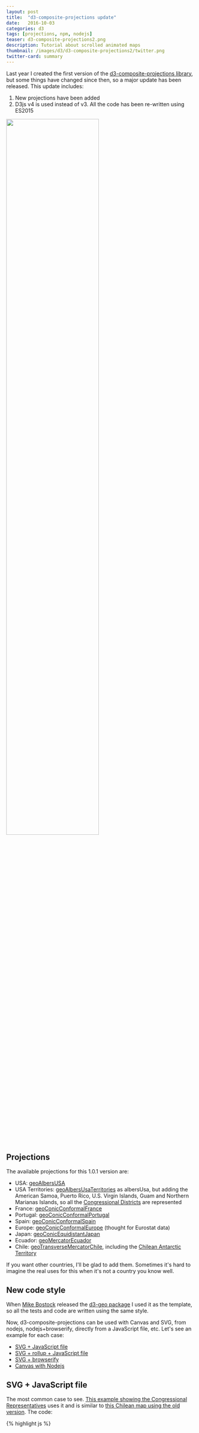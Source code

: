 ```yaml
---
layout: post
title:  "d3-composite-projections update"
date:   2016-10-03
categories: d3
tags: [projections, npm, nodejs]
teaser: d3-composite-projections2.png
description: Tutorial about scrolled animated maps
thumbnail: /images/d3/d3-composite-projections2/twitter.png
twitter-card: summary
---
```

Last year I created the first version of the [d3-composite-projections library](/d3/2015/05/12/d3-composite-projections.html), but some things have changed since then, so a major update has been released. This update includes:

1. New projections have been added
2. D3js v4 is used instead of v3. All the code has been re-written using ES2015

<img src="{{ site.baseurl }}/images/d3/d3-composite-projections2/conicConformalFrance.png" width="70%"/>

Projections
-----------

The available projections for this 1.0.1 version are:

* USA: [geoAlbersUSA](http://bl.ocks.org/rveciana/ee2119324e835e1bad42d0e4c1b9ab0d)
* USA Territories: [geoAlbersUsaTerritories](http://bl.ocks.org/rveciana/5040be82aea528b6f785464f8816690f) as albersUsa, but adding the American Samoa, Puerto Rico, U.S. Virgin Islands, Guam and Northern Marianas Islands, so all the [Congressional Districts](https://en.wikipedia.org/wiki/List_of_districts_of_the_House_of_Representatives_of_Japan) are represented
* France: [geoConicConformalFrance](http://bl.ocks.org/rveciana/0ff189b15449330828605fe4e118a716)
* Portugal: [geoConicConformalPortugal](http://bl.ocks.org/rveciana/ee09a2c3732f3e0d6872d1a7f796a29b)
* Spain: [geoConicConformalSpain](http://bl.ocks.org/rveciana/d635afded8c4eae36ecf61a15bdf0a98)
* Europe: [geoConicConformalEurope](http://bl.ocks.org/rveciana/ced3109b372039afbcf7278ba3d14250) (thought for Eurostat data)
* Japan: [geoConicEquidistantJapan](http://bl.ocks.org/rveciana/1f5399d8887428ad67665d106ec089d1)
* Ecuador: [geoMercatorEcuador](http://bl.ocks.org/rveciana/306a5202e1facf7a22e08fbb1044f568)
* Chile: [geoTransverseMercatorChile](http://bl.ocks.org/rveciana/3a31865e82f4fab8ac2522545bbc7741), including the [Chilean Antarctic Territory](https://en.wikipedia.org/wiki/Chilean_Antarctic_Territory)

If you want other countries, I'll be glad to add them. Sometimes it's hard to imagine the real uses for this when it's not a country you know well.

New code style
--------------

When [Mike Bostock](https://bost.ocks.org/mike/) released the [d3-geo package](https://github.com/d3/d3-geo) I used it as the template, so all the tests and code are written using the same style.

Now, d3-composite-projections can be used with Canvas and SVG, from nodejs, nodejs+browserify, directly from a JavaScript file, etc. Let's see an example for each case:

* [SVG + JavaScript file](#svg--javascript-file)
* [SVG + rollup + JavaScript file](#svg--rollup--javascript-file)
* [SVG + browserify](#svg--browserify)
* [Canvas with Nodejs](#canvas-with-nodejs)

SVG + JavaScript file
---------------------

The most common case to see. [This example showing the Congressional Representatives](http://bl.ocks.org/rveciana/fe6b452c853146e674dd6dd09c1cc6e3) uses it and is similar to [this Chilean map using the old version](http://bl.ocks.org/rveciana/f0a8ec08d0b63d0cdc6985cc37468b9a). The code:

{% highlight js %}
<!DOCTYPE html>
<meta charset="utf-8">
<style>
#tooltip {
  position: absolute;
  top: 0;
  left: 0;
  z-index: 10;
  margin: 0;
  padding: 10px;
  width: 200px;
  height: 70px;
  color: white;
  font-family: sans-serif;
  font-size: 0.9em;
  font-weight: bold;
  text-align: center;
  background-color: rgba(0, 0, 0, 0.55);
  opacity: 0;
  pointer-events: none;
  border-radius:5px;
  transition: .2s;
}
</style>
<body>
  <div id="container"/>
  <div id="tooltip"/>
<script src="https://d3js.org/d3.v4.min.js"></script>
<script src="http://d3js.org/topojson.v1.min.js"></script>
<script src="https://cdnjs.cloudflare.com/ajax/libs/d3-composite-projections/1.0.1/d3-composite-projections.min.js"></script>
<script>
var width = 960,
    height = 500;

var projection = d3.geoAlbersUsaTerritories();
var path = d3.geoPath()
    .projection(projection);

var svg = d3.select("#container").append("svg")
    .attr("width", width)
    .attr("height", height);

    var t = d3.transition();
d3.json("us_congressional_districts.json", function(error, us) {
  var us = topojson.feature(us, us.objects.us_congressional_districts);
  svg.selectAll(".region")
      .data(us.features)
      .enter()
      .append("path")
      .attr("class", "region")
      .attr("d", path)
      .style("fill", function(d){
        if(d.properties.PARTY_AFF=="Democrat")
          return "#4a86e8";
        else
          return "#e84a4a";})
      .style("stroke", "#000")
      .style("stroke-width", "0.5px")
      .on("mouseover", function(d){
        //Show the tooltip
        var x = d3.event.pageX;
        var y = d3.event.pageY - 40;

        d3.select("#tooltip")
          .style("left", x + "px")
          .style("top", y + "px")
          .style("opacity", 1)
          .html( d.properties.STATE + " dist: " + d.properties.CONG_DIST + "<br/>" +d.properties.CONG_REP + "<br/>" + d.properties.PARTY_AFF );
        })
        .on("mouseout", function(){
          //Hide the tooltip
          d3.select("#tooltip")
            .style("opacity", 0);
        });;

  svg
    .append("path")
      .style("fill","none")
      .style("stroke","#000")
      .style("stroke-dasharray","5,5")
      .attr("d", projection.getCompositionBorders());

});

</script>
{% endhighlight %}

* The new D3js v4 can be included from this address: https://d3js.org/d3.v4.min.js
* The d3-composite-projections is uploaded at the [cdnjs project](https://cdnjs.cloudflare.com/)
* An other option is including the D3js v4 modules needed, one by one, as in [this example](http://bl.ocks.org/rveciana/a2a1c21ca1c71cd3ec116cc911e5fce9). It's really difficult to manage, it may be better using nodejs and rollup, as in the next point
* Note some changes from a usual version 3 script:
  * Adding the *geo* as a prefix to many functions: *path* becomes *geoPath*
  * The transitions have changed a little. a transition is declared before appending it to the events

SVG + rollup + JavaScript file
------------------------------

D3js v4 and d3-composite-projections are build using ES2015. Using [rollup.js](http://rollupjs.org) instead of including all the d3js coded, including the non used functions, lets you use ES2015 and uses only the needed modules, so the resulting JavaScript file is much smaller (80% less in this case!). I took the information from [this post by Richa Vyas](https://medium.com/@richavyas/d3-js-the-custom-modular-bundle-now-bebd6f25bc8b#.kvi0p3n1c).

The code can be [found in this gist](http://bl.ocks.org/rveciana/0e73c92391def44331d2069755edc199).

Basically, the involved files are:

* package.json, which makes possible to install all the dependencies with *npm install* and sets the *build* script
* d3.js, which is the entry point for *rollup*. It takes the needed dependencies and sets the names that the final script must use
  * Note that the used functions must be selected from each module i.e. *json* from the *request* module
* index.html is a regular file with its *html* and *JavaScript* code, but with some things changed because of the names used in the *d3.js* file
  * rollup has set the d3 prefix so all the functions are available wsing *d3.* as with the old v3 version
  * topojson is included so, this time, it must be accessed with the d3 prefix too. Another option would be not to include into the *d3.js* file

The first time may be a bit tricky, but the final small size it's worth the effort.

SVG + browserify
----------------

All the examples linked to the projections are done this way. Create an *html* file:
{% highlight js %}
<!DOCTYPE html>
<meta charset="utf-8">

<body>
  <div id="map"></div>

  <script src="bundle.js"></script>
{% endhighlight %}

And then, the node file (I called it draw.js):

{% highlight js %}
var d3_composite = require("d3-composite-projections");
var d3_geo = require("d3-geo");
var d3_request = require("d3-request");
var d3_selection = require("d3-selection");
var d3_transition = require("d3-transition");
var topojson = require("topojson");

var width = 960;
var height = 500;

var projection = d3_composite.geoConicConformalEurope();

var path = d3_geo.geoPath()
    .projection(projection);

var svg = d3_selection.select("map").append("svg")
    .attr("width", width)
    .attr("height", height);

var t = d3_transition.transition()
  .on("interrupt", function(d,i){
    console.info(i);
  });

d3_request.json("nuts0.json", function(error, topojsonData) {
    var us = topojson.feature(topojsonData, topojsonData.objects.nuts0);

    svg.selectAll(".region")
      .data(us.features)
      .enter()
      .append("path")
      .attr("d", path)
      .attr("class","region")
      .style("fill", "#aca")
      .style("stroke", "#000")
      .style("stroke-width", "0.5px")
      .on("mouseover", function(d,i) {
        d3_selection.select(this)
          .transition(t)
          .style("fill", "red");
        })
      .on("mouseout", function(d,i) {
        d3_selection.select(this).interrupt();
        d3_selection.select(this)
          .transition(t)
          .style("fill", "#aca");
        });

      svg
        .append("path")
          .style("fill","none")
          .style("stroke","#f00")
          .attr("d", projection.getCompositionBorders());

});
{% endhighlight %}

To create the *bundle.js* file with browserify, run:

    browserify draw.js > bundle.js

Or, if you want a smaller file:

    browserify draw.js| uglifyjs > bundle.js

Of course, you will have to install all the dependencies, browserify and uglify first:

    npm install d3-composite-projections d3-geo d3-request d3-selection d3-transition topojson


Canvas with Nodejs
------------------

If you want to draw png maps from the command line, you can adapt the test scripts included in the library:

{% highlight js %}
var width = 960,
    height = 500,
    projectionName = process.argv[2],
    topojsonName = process.argv[3],
    layerName = process.argv[4],
    projectionSymbol = "geo" + projectionName[0].toUpperCase() + projectionName.slice(1);

if (!/^[a-z0-9]+$/i.test(projectionName)) {throw new Error();}

var fs = require("fs"),
    topojson = require("topojson"),
    Canvas = require("canvas"),
    d3_geo = require("d3-geo"),
    d3_composite = require("d3-composite-projections");

var canvas = new Canvas(width, height),
    context = canvas.getContext("2d");

var data = JSON.parse(fs.readFileSync(topojsonName, 'utf8')),
    graticule = d3_geo.geoGraticule(),
outline = {type: "Sphere"};

var path = d3_geo.geoPath()
    .projection(d3_composite[projectionSymbol]().precision(0.1))
    .context(context);

context.fillStyle = "#fff";
context.fillRect(0, 0, width, height);
context.save();

context.beginPath();
path(topojson.feature(data, data.objects[layerName]));
context.fillStyle = "#aca";
context.strokeStyle = "#000";
context.fill();
context.stroke();


context.beginPath();
path(graticule());
context.strokeStyle = "rgba(119,119,119,0.5)";
context.stroke();

context.restore();


context.beginPath();
path(outline);
context.strokeStyle = "#00F";
context.stroke();

context.beginPath();
context.strokeStyle = "#F00";
d3_composite[projectionSymbol]().drawCompositionBorders(context);
context.stroke();

canvas.pngStream().pipe(fs.createWriteStream("./" + projectionName + ".png"));
{% endhighlight %}

* The script takes three arguments:
  1. The projection name i.e. conicConformalPortugal
  2. The topojson name i.e. world-50m.json
  3. The layer name i.e. world
* Note that the method *drawCompositionBorders* has to be used instead of *getCompositionBorders*, since *getCompositionBorders* returns a string as needed in SVG, which it's impossible to draw using Canvas with node, since the object *Canvas2D* is not always available.

Install the dependencies with:

    npm install topojson canvas d3-geo d3-composite-projections

and run it like:

    node test.js conicConformalSpain provincias.json provincias d3-geo
